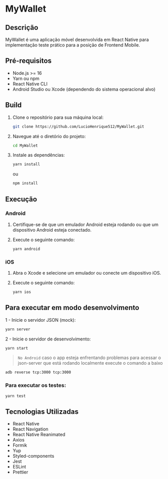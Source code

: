 # MyWallet

## Descrição

MyWallet é uma aplicação móvel desenvolvida em React Native para implementação teste prático para a posição de Frontend Mobile.

## Pré-requisitos

- Node.js >= 16
- Yarn ou npm
- React Native CLI
- Android Studio ou Xcode (dependendo do sistema operacional alvo)

## Build

1. Clone o repositório para sua máquina local:

   ```bash
   git clone https://github.com/LucioHenrique512/MyWallet.git
   ```

2. Navegue até o diretório do projeto:

   ```bash
   cd MyWallet
   ```

3. Instale as dependências:

   ```bash
   yarn install
   ```

   ou

   ```bash
   npm install
   ```

## Execução

### Android

1. Certifique-se de que um emulador Android esteja rodando ou que um dispositivo Android esteja conectado.

2. Execute o seguinte comando:

   ```bash
   yarn android
   ```

### iOS

1. Abra o Xcode e selecione um emulador ou conecte um dispositivo iOS.

2. Execute o seguinte comando:

   ```bash
   yarn ios
   ```

## Para executar em modo desenvolvimento
1 - Inicie o servidor JSON (mock):

  ```bash
  yarn server
  ```

2 - Inicie o servidor de desenvolvimento:

  ```bash
  yarn start
  ```
> `No Android` caso o app esteja enfrentando problemas para acessar o json-server que está rodando localmente execute o comando a baixo 

```bash 
adb reverse tcp:3000 tcp:3000
```

### Para executar os testes:

  ```bash
  yarn test
  ```

## Tecnologias Utilizadas

- React Native
- React Navigation
- React Native Reanimated
- Axios
- Formik
- Yup
- Styled-components
- Jest
- ESLint
- Prettier


